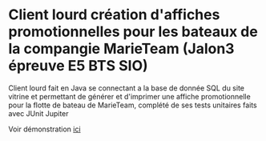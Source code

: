 # Client lourd création d'affiches promotionnelles pour les bateaux de la compangie MarieTeam (Jalon3 épreuve E5 BTS SIO)

Client lourd fait en Java se connectant a la base de donnée SQL du site vitrine et permettant de générer et d'imprimer une affiche promotionnelle pour la flotte de bateau de MarieTeam, complété de ses tests unitaires faits avec JUnit Jupiter

Voir démonstration [ici]()

